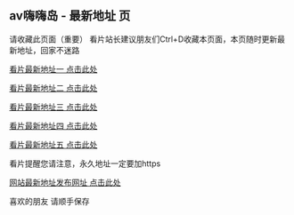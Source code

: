  <div data-target="readme-toc.content" class="Box-body px-5 pb-5">
<article class="markdown-body entry-content container-lg" itemprop="text"><h1 tabindex="-1" dir="auto">
<a id="user-content-mimi---最新地址-页" class="anchor" aria-hidden="true" tabindex="-1" href="#mimi---最新地址-页">
</a>av嗨嗨岛 - 最新地址 页</h1>
<p dir="auto">请收藏此页面（重要）
看片站长建议朋友们Ctrl+D收藏本页面，本页随时更新最新地址，回家不迷路</p>
<p dir="auto"><a href="https://www.haidaoav.xyz/" rel="nofollow">看片最新地址一 点击此处</a></p>
<p dir="auto"><a href="https://www.hihikan.com/" rel="nofollow">看片最新地址二 点击此处</a></p>
<p dir="auto"><a href="https://www.hidaoav.xyz/" rel="nofollow">看片最新地址三 点击此处</a></p>
<p dir="auto"><a href="https://www.hihidao.com/" rel="nofollow">看片最新地址四 点击此处</a></p>
<p dir="auto"><a href="https://www.hohoho.top/" rel="nofollow">看片最新地址五 点击此处</a></p>
<p dir="auto">看片提醒您请注意，永久地址一定要加https</p>
<p dir="auto"><a href="https://www.hihidao.cc/" rel="nofollow">网站最新地址发布网址 点击此处</a></p>
<p dir="auto">喜欢的朋友 请顺手保存</p>
</article>
</div>
 </div>
